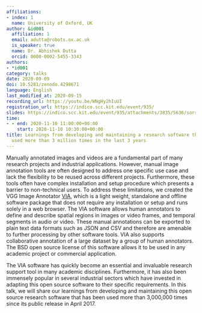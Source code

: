 ```yaml
---
affiliations:
- index: 1
  name: University of Oxford, UK
author: &id001
  affiliation: 1
  email: adutta@robots.ox.ac.uk
  is_speaker: true
  name: Dr. Abhishek Dutta
  orcid: 0000-0002-5455-3343
authors:
- *id001
category: talks
date: 2020-09-09
doi: 10.5281/zenodo.4298671
language: English
last_modified_at: 2020-09-15
recording_url: https://youtu.be/WNgHy2hIuUI
registration_url: https://indico.scc.kit.edu/event/935/
slides: https://indico.scc.kit.edu/event/935/attachments/3835/5636/sorse_adutta_20-11-10.pdf
time:
- - end: 2020-11-10 11:00:00+00:00
    start: 2020-11-10 10:30:00+00:00
title: Learnings from developing and maintaining a research software that has been
  used more than 3 million times in the last 3 years
---
```


Manually annotated images and videos are a fundamental part of many research projects and industrial applications. However, manual image annotation tools are often designed to address one specific use case and lack the flexibility to be reused across different projects. Furthermore, these tools often have complex installation and setup procedure which presents a barrier to non-technical users. To address these limitations, we created the VGG Image Annotator [VIA](http://www.robots.ox.ac.uk/~vgg/software/via/),  which is a light weight, standalone and offline software package that does not require any installation or setup and runs solely in a web browser. The VIA software allows human annotators to define and describe spatial regions in images or video frames,  and temporal segments in audio or video. These manual annotations can be exported to plain text data formats such as JSON and CSV and therefore are amenable to further processing by other software tools. VIA also supports collaborative annotation of a large dataset by a group of human annotators. The BSD open source license of this software allows it to be used in any academic project or commercial application.

The VIA software has quickly become an essential and invaluable research support tool in many academic disciplines. Furthermore, it has also been immensely popular in several industrial sectors which have invested in adapting this open source software to their specific requirements. In this talk, we will share our learnings from developing and maintaining this open source research software that has been used more than 3,000,000 times since its public release in April 2017.